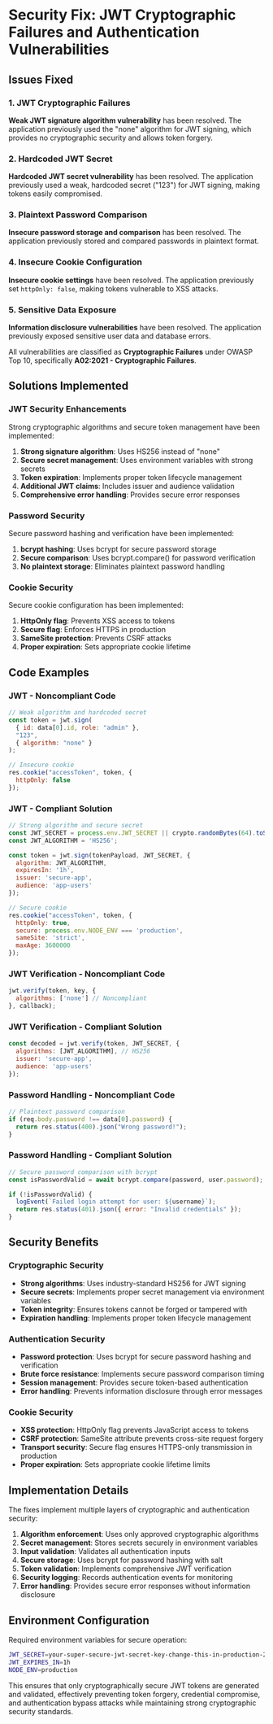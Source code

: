 # Security Fix: JWT Cryptographic Failures and Authentication Vulnerabilities

## Issues Fixed

### 1. JWT Cryptographic Failures
**Weak JWT signature algorithm vulnerability** has been resolved. The application previously used the "none" algorithm for JWT signing, which provides no cryptographic security and allows token forgery.

### 2. Hardcoded JWT Secret
**Hardcoded JWT secret vulnerability** has been resolved. The application previously used a weak, hardcoded secret ("123") for JWT signing, making tokens easily compromised.

### 3. Plaintext Password Comparison
**Insecure password storage and comparison** has been resolved. The application previously stored and compared passwords in plaintext format.

### 4. Insecure Cookie Configuration
**Insecure cookie settings** have been resolved. The application previously set `httpOnly: false`, making tokens vulnerable to XSS attacks.

### 5. Sensitive Data Exposure
**Information disclosure vulnerabilities** have been resolved. The application previously exposed sensitive user data and database errors.

All vulnerabilities are classified as **Cryptographic Failures** under OWASP Top 10, specifically **A02:2021 - Cryptographic Failures**.

## Solutions Implemented

### JWT Security Enhancements
Strong cryptographic algorithms and secure token management have been implemented:

1. **Strong signature algorithm**: Uses HS256 instead of "none"
2. **Secure secret management**: Uses environment variables with strong secrets
3. **Token expiration**: Implements proper token lifecycle management
4. **Additional JWT claims**: Includes issuer and audience validation
5. **Comprehensive error handling**: Provides secure error responses

### Password Security
Secure password hashing and verification have been implemented:

1. **bcrypt hashing**: Uses bcrypt for secure password storage
2. **Secure comparison**: Uses bcrypt.compare() for password verification
3. **No plaintext storage**: Eliminates plaintext password handling

### Cookie Security
Secure cookie configuration has been implemented:

1. **HttpOnly flag**: Prevents XSS access to tokens
2. **Secure flag**: Enforces HTTPS in production
3. **SameSite protection**: Prevents CSRF attacks
4. **Proper expiration**: Sets appropriate cookie lifetime

## Code Examples

### JWT - Noncompliant Code
```javascript
// Weak algorithm and hardcoded secret
const token = jwt.sign(
  { id: data[0].id, role: "admin" }, 
  "123", 
  { algorithm: "none" }
);

// Insecure cookie
res.cookie("accessToken", token, {
  httpOnly: false
});
```

### JWT - Compliant Solution
```javascript
// Strong algorithm and secure secret
const JWT_SECRET = process.env.JWT_SECRET || crypto.randomBytes(64).toString('hex');
const JWT_ALGORITHM = 'HS256';

const token = jwt.sign(tokenPayload, JWT_SECRET, { 
  algorithm: JWT_ALGORITHM,
  expiresIn: '1h',
  issuer: 'secure-app',
  audience: 'app-users'
});

// Secure cookie
res.cookie("accessToken", token, {
  httpOnly: true,
  secure: process.env.NODE_ENV === 'production',
  sameSite: 'strict',
  maxAge: 3600000
});
```

### JWT Verification - Noncompliant Code
```javascript
jwt.verify(token, key, {
  algorithms: ['none'] // Noncompliant
}, callback);
```

### JWT Verification - Compliant Solution
```javascript
const decoded = jwt.verify(token, JWT_SECRET, {
  algorithms: [JWT_ALGORITHM], // HS256
  issuer: 'secure-app',
  audience: 'app-users'
});
```

### Password Handling - Noncompliant Code
```javascript
// Plaintext password comparison
if (req.body.password !== data[0].password) {
  return res.status(400).json("Wrong password!");
}
```

### Password Handling - Compliant Solution
```javascript
// Secure password comparison with bcrypt
const isPasswordValid = await bcrypt.compare(password, user.password);

if (!isPasswordValid) {
  logEvent(`Failed login attempt for user: ${username}`);
  return res.status(401).json({ error: "Invalid credentials" });
}
```

## Security Benefits

### Cryptographic Security
- **Strong algorithms**: Uses industry-standard HS256 for JWT signing
- **Secure secrets**: Implements proper secret management via environment variables
- **Token integrity**: Ensures tokens cannot be forged or tampered with
- **Expiration handling**: Implements proper token lifecycle management

### Authentication Security
- **Password protection**: Uses bcrypt for secure password hashing and verification
- **Brute force resistance**: Implements secure password comparison timing
- **Session management**: Provides secure token-based authentication
- **Error handling**: Prevents information disclosure through error messages

### Cookie Security
- **XSS protection**: HttpOnly flag prevents JavaScript access to tokens
- **CSRF protection**: SameSite attribute prevents cross-site request forgery
- **Transport security**: Secure flag ensures HTTPS-only transmission in production
- **Proper expiration**: Sets appropriate cookie lifetime limits

## Implementation Details

The fixes implement multiple layers of cryptographic and authentication security:

1. **Algorithm enforcement**: Uses only approved cryptographic algorithms
2. **Secret management**: Stores secrets securely in environment variables
3. **Input validation**: Validates all authentication inputs
4. **Secure storage**: Uses bcrypt for password hashing with salt
5. **Token validation**: Implements comprehensive JWT verification
6. **Security logging**: Records authentication events for monitoring
7. **Error handling**: Provides secure error responses without information disclosure

## Environment Configuration

Required environment variables for secure operation:

```bash
JWT_SECRET=your-super-secure-jwt-secret-key-change-this-in-production-256-bits-minimum
JWT_EXPIRES_IN=1h
NODE_ENV=production
```

This ensures that only cryptographically secure JWT tokens are generated and validated, effectively preventing token forgery, credential compromise, and authentication bypass attacks while maintaining strong cryptographic security standards.